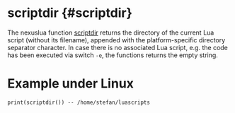scriptdir                         {#scriptdir}
========

The nexuslua function [scriptdir](scriptdir.md) returns the directory of the current Lua script (without its filename), appended with the platform-specific directory separator character.
In case there is no associated Lua script, e.g. the code has been executed via switch `-e`, the functions returns the empty string.

# Example under Linux

    print(scriptdir()) -- /home/stefan/luascripts

